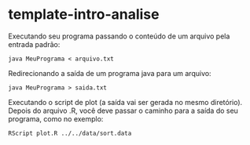 # template-intro-analise

Executando seu programa passando o conteúdo de um arquivo pela entrada padrão:
    
    java MeuPrograma < arquivo.txt

Redirecionando a saída de um programa java para um arquivo:
    
    java MeuPrograma > saida.txt

Executando o script de plot (a saída vai ser gerada no mesmo diretório). Depois do arquivo .R,
você deve passar o caminho para a saída do seu programa, como no exemplo:
    
    RScript plot.R ../../data/sort.data
